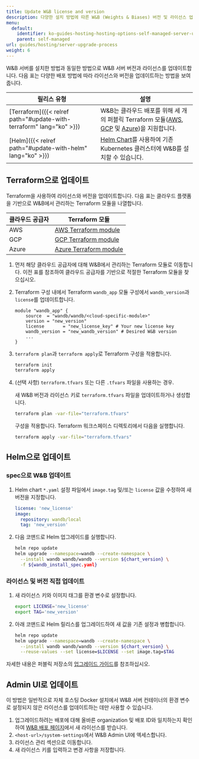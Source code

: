 ```yaml
---
title: Update W&B license and version
description: 다양한 설치 방법에 따른 W&B (Weights & Biases) 버전 및 라이선스 업데이트 가이드.
menu:
  default:
    identifier: ko-guides-hosting-hosting-options-self-managed-server-upgrade-process
    parent: self-managed
url: guides/hosting/server-upgrade-process
weight: 6
---
```


W&B 서버를 설치한 방법과 동일한 방법으로 W&B 서버 버전과 라이선스를 업데이트합니다. 다음 표는 다양한 배포 방법에 따라 라이선스와 버전을 업데이트하는 방법을 보여줍니다.

| 릴리스 유형 | 설명 |
| --- | --- |
| [Terraform]({{< relref path="#update-with-terraform" lang="ko" >}}) | W&B는 클라우드 배포를 위해 세 개의 퍼블릭 Terraform 모듈([AWS](https://registry.terraform.io/modules/wandb/wandb/aws/latest), [GCP](https://registry.terraform.io/modules/wandb/wandb/google/latest) 및 [Azure](https://registry.terraform.io/modules/wandb/wandb/azurerm/latest))을 지원합니다. |
| [Helm]({{< relref path="#update-with-helm" lang="ko" >}}) | [Helm Chart](https://github.com/wandb/helm-charts)를 사용하여 기존 Kubernetes 클러스터에 W&B를 설치할 수 있습니다. |

## Terraform으로 업데이트

Terraform을 사용하여 라이선스와 버전을 업데이트합니다. 다음 표는 클라우드 플랫폼을 기반으로 W&B에서 관리하는 Terraform 모듈을 나열합니다.

|클라우드 공급자| Terraform 모듈|
|-----|-----|
|AWS|[AWS Terraform module](https://registry.terraform.io/modules/wandb/wandb/aws/latest)|
|GCP|[GCP Terraform module](https://registry.terraform.io/modules/wandb/wandb/google/latest)|
|Azure|[Azure Terraform module](https://registry.terraform.io/modules/wandb/wandb/azurerm/latest)|

1. 먼저 해당 클라우드 공급자에 대해 W&B에서 관리하는 Terraform 모듈로 이동합니다. 이전 표를 참조하여 클라우드 공급자를 기반으로 적절한 Terraform 모듈을 찾으십시오.
2. Terraform 구성 내에서 Terraform `wandb_app` 모듈 구성에서 `wandb_version`과 `license`를 업데이트합니다.

   ```hcl
   module "wandb_app" {
       source  = "wandb/wandb/<cloud-specific-module>"
       version = "new_version"
       license       = "new_license_key" # Your new license key
       wandb_version = "new_wandb_version" # Desired W&B version
       ...
   }
   ```
3. `terraform plan`과 `terraform apply`로 Terraform 구성을 적용합니다.
   ```bash
   terraform init
   terraform apply
   ```

4. (선택 사항) `terraform.tfvars` 또는 다른 `.tfvars` 파일을 사용하는 경우.

   새 W&B 버전과 라이선스 키로 `terraform.tfvars` 파일을 업데이트하거나 생성합니다.
   ```bash
   terraform plan -var-file="terraform.tfvars"
   ```
   구성을 적용합니다. Terraform 워크스페이스 디렉토리에서 다음을 실행합니다.
   ```bash
   terraform apply -var-file="terraform.tfvars"
   ```
## Helm으로 업데이트

### spec으로 W&B 업데이트

1. Helm chart `*.yaml` 설정 파일에서 `image.tag` 및/또는 `license` 값을 수정하여 새 버전을 지정합니다.

   ```yaml
   license: 'new_license'
   image:
     repository: wandb/local
     tag: 'new_version'
   ```

2. 다음 코맨드로 Helm 업그레이드를 실행합니다.

   ```bash
   helm repo update
   helm upgrade --namespace=wandb --create-namespace \
     --install wandb wandb/wandb --version ${chart_version} \
     -f ${wandb_install_spec.yaml}
   ```

### 라이선스 및 버전 직접 업데이트

1. 새 라이선스 키와 이미지 태그를 환경 변수로 설정합니다.

   ```bash
   export LICENSE='new_license'
   export TAG='new_version'
   ```

2. 아래 코맨드로 Helm 릴리스를 업그레이드하여 새 값을 기존 설정과 병합합니다.

   ```bash
   helm repo update
   helm upgrade --namespace=wandb --create-namespace \
     --install wandb wandb/wandb --version ${chart_version} \
     --reuse-values --set license=$LICENSE --set image.tag=$TAG
   ```

자세한 내용은 퍼블릭 저장소의 [업그레이드 가이드](https://github.com/wandb/helm-charts/blob/main/upgrade.md)를 참조하십시오.

## Admin UI로 업데이트

이 방법은 일반적으로 자체 호스팅 Docker 설치에서 W&B 서버 컨테이너의 환경 변수로 설정되지 않은 라이선스를 업데이트하는 데만 사용할 수 있습니다.

1. 업그레이드하려는 배포에 대해 올바른 organization 및 배포 ID와 일치하는지 확인하여 [W&B 배포 페이지](https://deploy.wandb.ai/)에서 새 라이선스를 받습니다.
2. `<host-url>/system-settings`에서 W&B Admin UI에 엑세스합니다.
3. 라이선스 관리 섹션으로 이동합니다.
4. 새 라이선스 키를 입력하고 변경 사항을 저장합니다.
